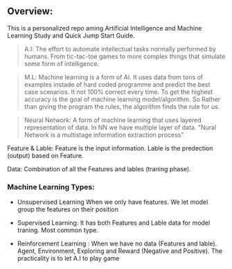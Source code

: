 ## Overview:
This is a personalized repo aming Artificial Intelligence and Machine Learning Study and Quick Jump Start Guide.

> A.I: The effort to automate intellectual tasks normally performed by humans. From tic-tac-toe games to more complex things that simulate some form of intelligence. 

> M.L: Machine learning is a form of AI. It uses data from tons of examples instade of hard coded programme and predict the best case scenarios. It not 100% correct every time. To get the highest accuracy is the goal of machine learning model/algorithm. So Rather than giving the program the rules, the algorithm finds the rule for us.


> Neural Network: A form of machine learning that uses layered representation of data. In NN we have multiple layer of data. 
"Nural Network is a multistage information extraction process"

Feature & Lable: Feature is the input information. Lable is the predection (output) based on Feature.

Data: Combination of all the Features and lables (traning phase). 

### Machine Learning Types:
- Unsupervised Learning
    When we only have features. We let model group the features on their position

- Supervised Learning:
    It has both Features and Lable data for model traning. Most common type.

- Reinforcement Learning :
    When we have no data (Features and lable). Agent, Environment, Exploring and Reward (Negative and Positive). The practicality is to let A.I to play game
